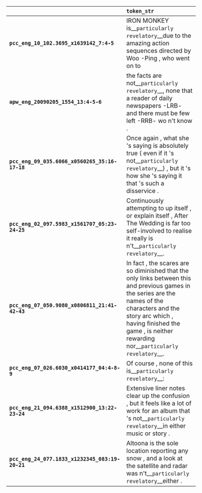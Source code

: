 |                                                 | `token_str`                                                                                                                                                                                                                                            |
|:------------------------------------------------|:-------------------------------------------------------------------------------------------------------------------------------------------------------------------------------------------------------------------------------------------------------|
| **`pcc_eng_10_102.3695_x1639142_7:4-5`**        | IRON MONKEY is__``particularly revelatory``__due to the amazing action sequences directed by Woo -Ping , who went on to                                                                                                                                |
| **`apw_eng_20090205_1554_13:4-5-6`**            | the facts are not__``particularly revelatory``__, none that a reader of daily newspapers -LRB- and there must be few left -RRB- wo n't know .                                                                                                          |
| **`pcc_eng_09_035.6066_x0560265_35:16-17-18`**  | Once again , what she 's saying is absolutely true ( even if it 's not__``particularly revelatory``__) , but it 's how she 's saying it that 's such a disservice .                                                                                    |
| **`pcc_eng_02_097.5983_x1561707_05:23-24-25`**  | Continuously attempting to up itself , or explain itself , After The Wedding is far too self-involved to realise it really is n't__``particularly revelatory``__.                                                                                      |
| **`pcc_eng_07_050.9080_x0806811_21:41-42-43`**  | In fact , the scares are so diminished that the only links between this and previous games in the series are the names of the characters and the story arc which , having finished the game , is neither rewarding nor__``particularly revelatory``__. |
| **`pcc_eng_07_026.6030_x0414177_04:4-8-9`**     | Of course , none of this is__``particularly revelatory``__:                                                                                                                                                                                            |
| **`pcc_eng_21_094.6388_x1512900_13:22-23-24`**  | Extensive liner notes clear up the confusion , but it feels like a lot of work for an album that 's not__``particularly revelatory``__in either music or story .                                                                                       |
| **`pcc_eng_24_077.1833_x1232345_083:19-20-21`** | Altoona is the sole location reporting any snow , and a look at the satellite and radar was n't__``particularly revelatory``__either .                                                                                                                 |